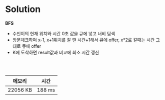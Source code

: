 # Solution

**BFS**
- 수빈이의 현재 위치와 시간 0초 값을 큐에 넣고 너비 탐색
- 방문체크하며 x-1, x+1위치를 갈 땐 시간+1해서 큐에 offer, x*2로 갈때는 시간 그대로 큐에 offer
- K에 도착하면 result값과 비교에 최소 시간 갱신

</br>

</br>

|메모리|시간|
|---|---|
|22056 KB|188 ms|
